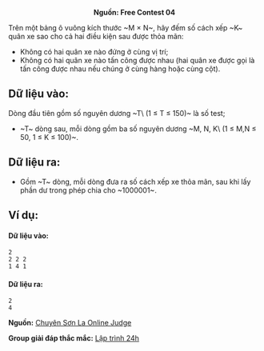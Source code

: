 **<center>Nguồn:  Free Contest 04</center>**

Trên một bảng ô vuông kích thước ~M × N~, hãy đếm số cách xếp ~K~ quân xe sao cho cả hai điều kiện sau được thỏa mãn:
- Không có hai quân xe nào đứng ở cùng vị trí;
- Không có hai quân xe nào tấn công được nhau (hai quân xe được gọi là tấn công được nhau nếu chúng ở cùng hàng hoặc cùng cột).

## Dữ liệu vào:
Dòng đầu tiên gồm số nguyên dương ~T\ (1 ≤ T ≤ 150)~ là số test;
- ~T~ dòng sau, mỗi dòng gồm ba số nguyên dương ~M, N, K\ (1 ≤ M,N ≤ 50, 1 ≤ K ≤ 100)~.

## Dữ liệu ra:
- Gồm ~T~ dòng, mỗi dòng đưa ra số cách xếp xe thỏa mãn, sau khi lấy phần dư trong phép chia cho ~1000001~.

## Ví dụ:
#### Dữ liệu vào:
```
2
2 2 2
1 4 1
```

#### Dữ liệu ra:
```
2
4
```
**Nguồn:** [Chuyên Sơn La Online Judge](http://csloj.ddns.net/)

**Group giải đáp thắc mắc:** [Lập trình 24h](https://www.facebook.com/groups/1386904321519984)